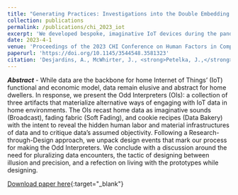 ```yaml
---
title: "Generating Practices: Investigations into the Double Embedding of GDPR and Data Access Policies"
collection: publications
permalink: /publications/chi_2023_iot
excerpt: 'We developed bespoke, imaginative IoT devices during the pandemic, and it was one of the most fun projects I have ever worked on.<br><span style="color:blue;">Honorable Mention for Best Paper (Top 5%)</span>'
date: 2023-4-1
venue: 'Proceedings of the 2023 CHI Conference on Human Factors in Computing Systems'
paperurl: 'https://doi.org/10.1145/3544548.3581323'
citation: 'Desjardins, A., McWhirter, J., <strong>Petelka, J.,</strong> Simon, C., Shin, Y., Peven, R., Widjaja, P. (2023) "On the Making of Alternative Data Encounters: The Odd Interpreters". In <i>Proceedings of the 2019 CHI Conference on Human Factors in Computing Systems.</i>.' 
---
```

<i><strong>Abstract</strong></i> - While data are the backbone for home Internet of Things’ (IoT) functional and economic model, data remain elusive and abstract for home dwellers. In response, we present the Odd Interpreters (OIs): a collection of three artifacts that materialize alternative ways of engaging with IoT data in home environments. The OIs recast home data as imaginative sounds (Broadcast), fading fabric (Soft Fading), and cookie recipes (Data Bakery) with the intent to reveal the hidden human labor and material infrastructures of data and to critique data’s assumed objectivity. Following a Research-through-Design approach, we unpack design events that mark our process for making the Odd Interpreters. We conclude with a discussion around the need for pluralizing data encounters, the tactic of designing between illusion and precision, and a refection on living with the prototypes while designing.

[Download paper here](https://jpetelka.github.io/files/chi_2023_iot){:target="_blank"}